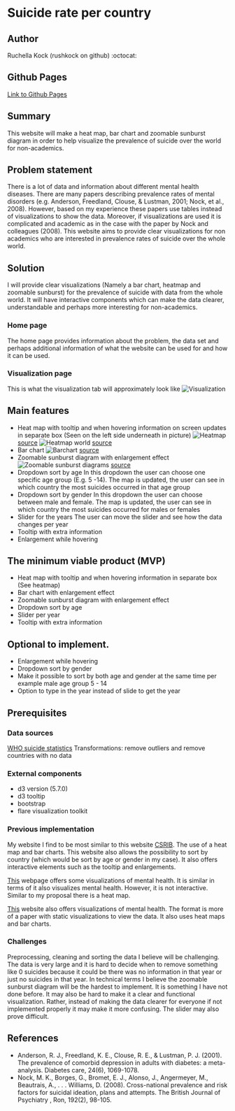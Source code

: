 # Suicide rate per country
## Author
Ruchella Kock (rushkock on github) :octocat:

## Github Pages
[Link to Github Pages](https://rushkock.github.io/project/project/code/home.html)

## Summary
This website will make a heat map, bar chart and zoomable sunburst diagram in order to help visualize the prevalence of suicide over the world for non-academics.

## Problem statement
There is a lot of data and information about different mental health diseases. There are many papers describing prevalence rates of mental disorders (e.g. Anderson, Freedland, Clouse, & Lustman, 2001; Nock, et al., 2008). However, based on my experience these papers use tables instead of visualizations to show the data. Moreover, if visualizations are used it is complicated and academic as in the case with the paper by Nock and colleagues (2008). This website aims to provide clear visualizations for non academics who are interested in prevalence rates of suicide over the whole world.

## Solution
I will provide clear visualizations (Namely a bar chart, heatmap and zoomable sunburst) for the prevalence of suicide with data from the whole world. It will have interactive components which can make the data clearer, understandable and perhaps more interesting for non-academics.

### Home page
The home page provides information about the problem, the data set and perhaps additional information of what the website can be used for and how it can be used.

### Visualization page
This is what the visualization tab will approximately look like
![Visualization](doc/visualization.jpg)

## Main features
- Heat map with tooltip and when hovering information on screen updates in separate box (Seen on the left side underneath in picture)
![Heatmap](doc/heatmap.jpg)
[source](https://www.theguardian.com/environment/interactive/2013/may/14/alaska-villages-frontline-global-warming )
![Heatmap world](doc/worldmap.jpg)
[source](http://bl.ocks.org/micahstubbs/8e15870eb432a21f0bc4d3d527b2d14f)
- Bar chart
![Barchart](doc/barchart.jpg)
[source](https://publicadministration.un.org/egovkb/en-us/Data/Compare-Countries)
- Zoomable sunburst diagram with enlargement effect
![Zoomable sunburst diagrams](doc/sunburst1.jpg)
[source](https://beta.observablehq.com/@mbostock/d3-zoomable-sunburst)
- Dropdown sort by age
In this dropdown the user can choose one specific age group (E.g. 5 -14). The map is updated, the user can see in which country the most suicides occurred in that age group
- Dropdown sort by gender
In this dropdown the user can choose between male and female. The map is updated, the user can see in which country the most suicides occurred for males or females
- Slider for the years
The user can move the slider and see how the data changes per year
- Tooltip with extra information
- Enlargement while hovering


## The minimum viable product (MVP)
-	Heat map with tooltip and when hovering information in separate box (See heatmap)
-	Bar chart with enlargement effect
-	Zoomable sunburst diagram with enlargement effect
-	Dropdown sort by age
- Slider per year
-	Tooltip with extra information

## Optional to implement.
- Enlargement while hovering
- Dropdown sort by gender
- Make it possible to sort by both age and gender at the same time per example male age group 5 - 14
- Option to type in the year instead of slide to get the year

## Prerequisites
### Data sources
[WHO suicide statistics](https://www.kaggle.com/szamil/who-suicide-statistics)
Transformations: remove outliers and remove countries with no data

### External components
- d3 version (5.7.0)
- d3 tooltip
- bootstrap
- flare visualization toolkit

### Previous implementation
My website I find to be most similar to this website [CSRIB](https://dboekhout.github.io/CSRIB/).
The use of a heat map and bar charts. This website also allows the possibility to sort by country (which would be sort by age or gender in my case). It also offers interactive elements such as the tooltip and enlargements.

[This](http://www.humanosphere.org/global-health/2013/06/visualize-mental-illness/) webpage offers some visualizations of mental health.
It is similar in terms of it also visualizes mental health. However, it is not interactive. Similar to my proposal there is a heat map.

[This](https://ourworldindata.org/mental-health) website also offers visualizations of mental health. The format is more of a paper with static visualizations to view the data. It also uses heat maps and bar charts.

### Challenges
Preprocessing, cleaning and sorting the data I believe will be challenging. The data is very large and it is hard to decide when to remove something like 0 suicides because it could be there was no information in that year or just no suicides in that year. In technical terms I believe the zoomable sunburst diagram will be the hardest to implement. It is something I have not done before. It may also be hard to make it a clear and functional visualization. Rather, instead of making the data clearer for everyone if not implemented properly it may make it more confusing. The slider may also prove difficult.


## References
- Anderson, R. J., Freedland, K. E., Clouse, R. E., & Lustman, P. J. (2001). The prevalence of comorbid depression in adults with diabetes: a meta-analysis. Diabetes care, 24(6), 1069-1078.
- Nock, M. K., Borges, G., Bromet, E. J., Alonso, J., Angermeyer, M., Beautrais, A., . . . Williams, D. (2008). Cross-national prevalence and risk factors for suicidal ideation, plans and attempts. The British Journal of Psychiatry , Ron, 192(2), 98-105.
